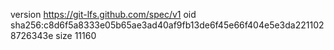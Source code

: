 version https://git-lfs.github.com/spec/v1
oid sha256:c8d6f5a8333e05b65ae3ad40af9fb13de6f45e66f404e5e3da2211028726343e
size 11160
